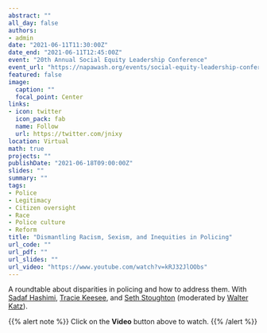 ```yaml
---
abstract: ""
all_day: false
authors: 
- admin
date: "2021-06-11T11:30:00Z"
date_end: "2021-06-11T12:45:00Z"
event: "20th Annual Social Equity Leadership Conference"
event_url: "https://napawash.org/events/social-equity-leadership-conference" 
featured: false
image:
  caption: ""
  focal_point: Center
links:
- icon: twitter
  icon_pack: fab
  name: Follow
  url: https://twitter.com/jnixy
location: Virtual
math: true
projects: ""
publishDate: "2021-06-18T09:00:00Z"
slides: ""
summary: ""
tags: 
- Police
- Legitimacy
- Citizen oversight
- Race
- Police culture
- Reform
title: "Dismantling Racism, Sexism, and Inequities in Policing"
url_code: ""
url_pdf: ""
url_slides: ""
url_video: "https://www.youtube.com/watch?v=kRJ32JlOObs"
---
```


A roundtable about disparities in policing and how to address them. With [Sadaf Hashimi](https://www.sadafhashimi.com/), [Tracie Keesee](https://policingequity.org/about/senior-leadership/tracie-keesee), and [Seth Stoughton](https://sc.edu/study/colleges_schools/law/faculty_and_staff/directory/stoughton_seth.php) (moderated by [Walter Katz](https://www.arnoldventures.org/people/walter-katz-1/)). 

{{% alert note %}}
Click on the **Video** button above to watch.
{{% /alert %}}